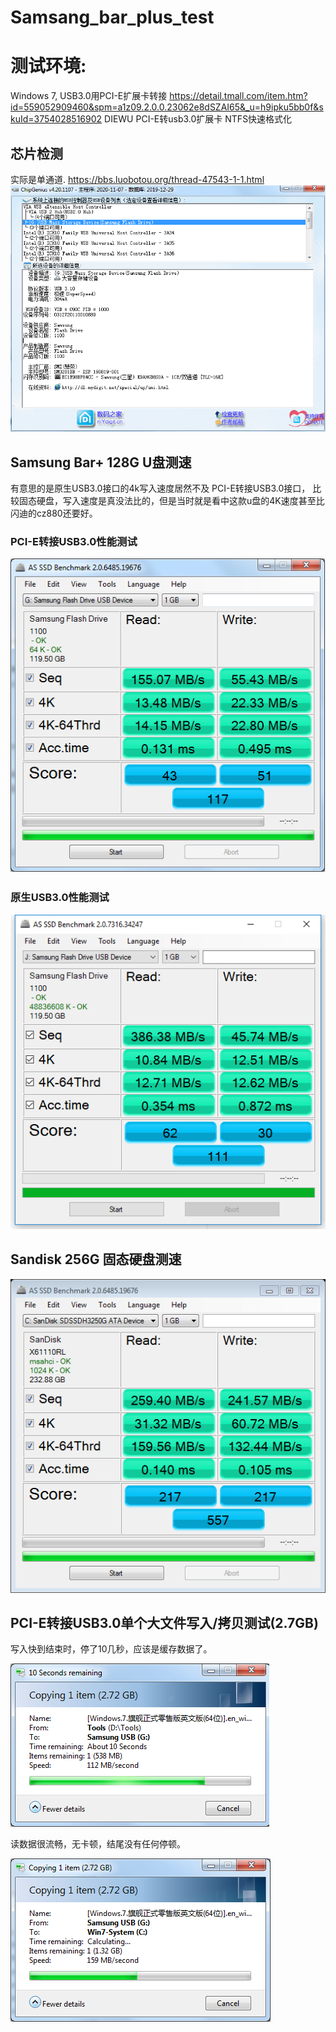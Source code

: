 # Samsang_bar_plus_test
# 测试环境: 

Windows 7, 
USB3.0用PCI-E扩展卡转接 https://detail.tmall.com/item.htm?id=559052909460&spm=a1z09.2.0.0.23062e8dSZAI65&_u=h9ipku5bb0f&skuId=3754028516902
DIEWU PCI-E转usb3.0扩展卡 
NTFS快速格式化

## 芯片检测
实际是单通道.
https://bbs.luobotou.org/thread-47543-1-1.html
<img src="Samsung-bar-plus-chip-genius.png" />

## Samsung Bar+ 128G U盘测速
有意思的是原生USB3.0接口的4k写入速度居然不及 PCI-E转接USB3.0接口，
比较固态硬盘，写入速度是真没法比的，但是当时就是看中这款u盘的4K速度甚至比闪迪的cz880还要好。

### PCI-E转接USB3.0性能测试
<img src="ASSSD-Samsung.png" />

### 原生USB3.0性能测试
<img src="ASSSD-Samsung-Native.png" />

## Sandisk 256G 固态硬盘测速
<img src="as-ssd-bench SanDisk SDSSDH32 2018.6.9 0-02-05.png" />

## PCI-E转接USB3.0单个大文件写入/拷贝测试(2.7GB)
写入快到结束时，停了10几秒，应该是缓存数据了。

<img src="Samsung-bar-plus-single-file.png" />

读数据很流畅，无卡顿，结尾没有任何停顿。

<img src="Samsung-bar-plus-single-file-copy.png" />
